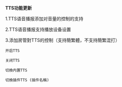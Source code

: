 **TTS功能更新**

1.TTS语音播报添加对音量的控制的支持

2.TTS语音播报支持播放设备设置

3.添加房管對TTS的控制（支持簡繁體，不支持簡繁混打）
	
	开启TTS

	关闭TTS

	切換内置TTS

	切換插件TTS (插件名稱)

